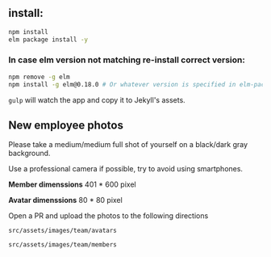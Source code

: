 ## install:
```bash
npm install
elm package install -y
```

### In case elm version not matching re-install correct version:

```bash
npm remove -g elm
npm install -g elm@0.18.0 # Or whatever version is specified in elm-package.json
```

`gulp` will watch the app and copy it to Jekyll's assets.


## New employee photos

Please take a medium/medium full shot of yourself on a black/dark gray background. 

Use a professional camera if possible, try to avoid using smartphones. 

**Member dimenssions** 401 * 600 pixel 

**Avatar dimenssions** 80 * 80 pixel

Open a PR and upload the photos to the following directions

`src/assets/images/team/avatars`

`src/assets/images/team/members`
